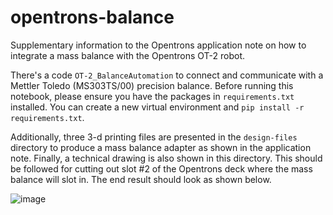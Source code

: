 # opentrons-balance
Supplementary information to the Opentrons application note on how to integrate a mass balance with the Opentrons OT-2 robot. 

There's a code `OT-2_BalanceAutomation` to connect and communicate with a Mettler Toledo (MS303TS/00) precision balance. Before running this notebook, please ensure you have the packages in `requirements.txt` installed. You can create a new virtual environment and `pip install -r requirements.txt`. 

Additionally, three 3-d printing files are presented in the `design-files` directory to produce a mass balance adapter as shown in the application note. Finally, a technical drawing is also shown in this directory. This should be followed for cutting out slot #2 of the Opentrons deck where the mass balance will slot in. The end result should look as shown below.

![image](https://github.com/AniketChitre/opentrons-balance/assets/56798326/19a08bce-621e-47d2-8f16-87615909a4f7)

